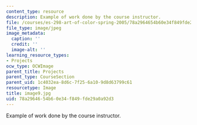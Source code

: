 ```yaml
---
content_type: resource
description: Example of work done by the course instructor.
file: /courses/es-298-art-of-color-spring-2005/78a2964654b60e34f849fde29a0a92d3_image9.jpg
file_type: image/jpeg
image_metadata:
  caption: ''
  credit: ''
  image-alt: ''
learning_resource_types:
- Projects
ocw_type: OCWImage
parent_title: Projects
parent_type: CourseSection
parent_uid: 1c4032ea-8d6c-7f25-6a10-9d8d63799c61
resourcetype: Image
title: image9.jpg
uid: 78a29646-54b6-0e34-f849-fde29a0a92d3
---
```

Example of work done by the course instructor.